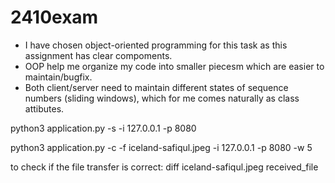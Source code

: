 # 2410exam
* I have chosen object-oriented programming for this task as this assignment has clear compoments.
* OOP help me organize my code into smaller piecesm which are easier to maintain/bugfix. 
* Both client/server need to maintain different states of sequence numbers (sliding windows), which for me comes naturally as class attibutes. 



python3 application.py -s -i 127.0.0.1 -p 8080

python3 application.py -c -f iceland-safiqul.jpeg -i 127.0.0.1 -p 8080 -w 5






to check if the file transfer is correct: diff iceland-safiqul.jpeg received_file


